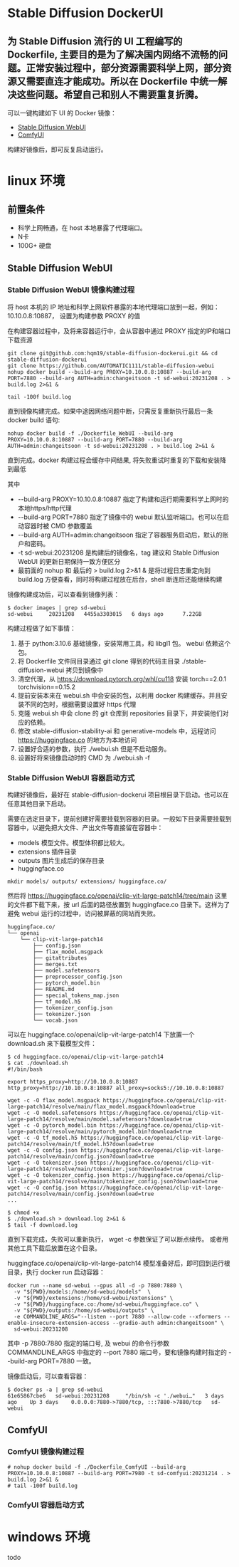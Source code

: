 Stable Diffusion DockerUI
=======

为 Stable Diffusion 流行的 UI 工程编写的 Dockerfile, 主要目的是为了解决国内网络不流畅的问题。正常安装过程中，部分资源需要科学上网，部分资源又需要直连才能成功。所以在 Dockerfile 中统一解决这些问题。希望自己和别人不需要重复折腾。
-----------

可以一键构建如下 UI 的 Docker 镜像：
* [Stable Diffusion WebUI](https://github.com/AUTOMATIC1111/stable-diffusion-webui)
* [ComfyUI](https://github.com/comfyanonymous/ComfyUI)

构建好镜像后，即可反复启动运行。

# linux 环境

## 前置条件

* 科学上网畅通，在 host 本地暴露了代理端口。
* N卡
* 100G+ 硬盘

## Stable Diffusion WebUI

### Stable Diffusion WebUI 镜像构建过程

将 host 本机的 IP 地址和科学上网软件暴露的本地代理端口放到一起，例如：10.10.0.8:10887， 设置为构建参数 PROXY 的值

在构建容器过程中，及将来容器运行中，会从容器中通过 PROXY 指定的IP和端口下载资源

```
git clone git@github.com:hqm19/stable-diffusion-dockerui.git && cd stable-diffusion-dockerui
git clone https://github.com/AUTOMATIC1111/stable-diffusion-webui
nohup docker build --build-arg PROXY=10.10.0.8:10887 --build-arg PORT=7880 --build-arg AUTH=admin:changeitsoon -t sd-webui:20231208 . > build.log 2>&1 &

tail -100f build.log
```

直到镜像构建完成。如果中途因网络问题中断，只需反复重新执行最后一条 docker build 语句:
```
nohup docker build -f ./Dockerfile_WebUI --build-arg PROXY=10.10.0.8:10887 --build-arg PORT=7880 --build-arg AUTH=admin:changeitsoon -t sd-webui:20231208 . > build.log 2>&1 &
```

直到完成。docker 构建过程会缓存中间结果, 将失败重试时重复的下载和安装降到最低

其中
* --build-arg PROXY=10.10.0.8:10887 指定了构建和运行期需要科学上网时的本地https/http代理
* --build-arg PORT=7880 指定了镜像中的 webui 默认监听端口。也可以在启动容器时被 CMD 参数覆盖
* --build-arg AUTH=admin:changeitsoon 指定了容器服务启动后，默认的账户和密码。
* -t sd-webui:20231208 是构建后的镜像名，tag 建议和 Stable Diffusion WebUI 的更新日期保持一致方便区分
* 最前面的 nohup 和 最后的 > build.log 2>&1 & 是将过程日志重定向到 build.log 方便查看，同时将构建过程放在后台，shell 断连后还能继续构建

镜像构建成功后，可以查看到镜像列表：

```
$ docker images | grep sd-webui
sd-webui     20231208   4455a3303015   6 days ago      7.22GB
```

构建过程做了如下事情：
1. 基于 python:3.10.6 基础镜像，安装常用工具，和 libgl1 包。 webui 依赖这个包。
2. 将 Dockerfile 文件同目录通过 git clone 得到的代码主目录 ./stable-diffusion-webui 拷贝到镜像中
3. 清空代理，从 https://download.pytorch.org/whl/cu118 安装 torch==2.0.1 torchvision==0.15.2
4. 提前安装本来在 webui.sh 中会安装的包，以利用 docker 构建缓存。并且安装不同的包时，根据需要设置好 https 代理
5. 克隆 webui.sh 中会 clone 的 git 仓库到 repositories 目录下，并安装他们对应的依赖。
6. 修改 stable-diffusion-stability-ai 和 generative-models 中，远程访问 https://huggingface.co 的地方为本地访问
7. 设置好合适的参数，执行 ./webui.sh 但是不启动服务。
8. 设置好将来镜像启动时的 CMD 为 ./webui.sh -f

### Stable Diffusion WebUI 容器启动方式

构建好镜像后，最好在 stable-diffusion-dockerui 项目根目录下启动。也可以在任意其他目录下启动。

需要在选定目录下，提前创建好需要挂载到容器的目录。一般如下目录需要挂载到容器中，以避免把大文件、产出文件等直接留在容器中：
* models 模型文件。模型体积都比较大。
* extensions 插件目录
* outputs 图片生成后的保存目录
* huggingface.co 


```
mkdir models/ outputs/ extensions/ huggingface.co/
```

然后将 https://huggingface.co/openai/clip-vit-large-patch14/tree/main 这里的文件都下载下来，按 url 后面的路径放置到 huggingface.co 目录下。这样为了避免 webui 运行的过程中，访问被屏蔽的网站而失败。

```
huggingface.co/
└── openai
    └── clip-vit-large-patch14
        ├── config.json
        ├── flax_model.msgpack
        ├── gitattributes
        ├── merges.txt
        ├── model.safetensors
        ├── preprocessor_config.json
        ├── pytorch_model.bin
        ├── README.md
        ├── special_tokens_map.json
        ├── tf_model.h5
        ├── tokenizer_config.json
        ├── tokenizer.json
        └── vocab.json
```

可以在 huggingface.co/openai/clip-vit-large-patch14 下放置一个 download.sh 来下载模型文件：

```
$ cd huggingface.co/openai/clip-vit-large-patch14
$ cat ./download.sh
#!/bin/bash

export https_proxy=http://10.10.0.8:10887 http_proxy=http://10.10.0.8:10887 all_proxy=socks5://10.10.0.8:10887

wget -c -O flax_model.msgpack https://huggingface.co/openai/clip-vit-large-patch14/resolve/main/flax_model.msgpack?download=true
wget -c -O model.safetensors https://huggingface.co/openai/clip-vit-large-patch14/resolve/main/model.safetensors?download=true
wget -c -O pytorch_model.bin https://huggingface.co/openai/clip-vit-large-patch14/resolve/main/pytorch_model.bin?download=true
wget -c -O tf_model.h5 https://huggingface.co/openai/clip-vit-large-patch14/resolve/main/tf_model.h5?download=true
wget -c -O config.json https://huggingface.co/openai/clip-vit-large-patch14/resolve/main/config.json?download=true
wget -c -O tokenizer.json https://huggingface.co/openai/clip-vit-large-patch14/resolve/main/tokenizer.json?download=true
wget -c -O tokenizer_config.json https://huggingface.co/openai/clip-vit-large-patch14/resolve/main/tokenizer_config.json?download=true
wget -c -O config.json https://huggingface.co/openai/clip-vit-large-patch14/resolve/main/config.json?download=true
...

$ chmod +x 
$ ./download.sh > download.log 2>&1 &
$ tail -f download.log
```
直到下载完成，失败可以重新执行， wget -c 参数保证了可以断点续传。 或者用其他工具下载后放置在这个目录。

huggingface.co/openai/clip-vit-large-patch14 模型准备好后，即可回到运行根目录，执行 docker run 启动容器：

```
docker run --name sd-webui --gpus all -d -p 7880:7880 \
  -v "${PWD}/models:/home/sd-webui/models"  \
  -v "${PWD}/extensions:/home/sd-webui/extensions" \
  -v "${PWD}/huggingface.co:/home/sd-webui/huggingface.co" \
  -v "${PWD}/outputs:/home/sd-webui/outputs" \
  -e COMMANDLINE_ARGS="--listen --port 7880 --allow-code --xformers --enable-insecure-extension-access --gradio-auth admin:changeitsoon" \
  sd-webui:20231208
```

其中 -p 7880:7880 指定的端口号, 及 webui 的命令行参数 COMMANDLINE_ARGS 中指定的 --port 7880 端口号，要和镜像构建时指定的 --build-arg PORT=7880 一致。

镜像启动后，可以查看容器：

```
$ docker ps -a | grep sd-webui
61e65867cbe6   sd-webui:20231208     "/bin/sh -c './webui…"   3 days ago    Up 3 days    0.0.0.0:7880->7880/tcp, :::7880->7880/tcp   sd-webui
```

## ComfyUI

### ComfyUI 镜像构建过程

```
# nohup docker build -f ./Dockerfile_ComfyUI --build-arg PROXY=10.10.0.8:10887 --build-arg PORT=7980 -t sd-comfyui:20231214 . > build.log 2>&1 &
# tail -100f build.log
```

### ComfyUI 容器启动方式

# windows 环境

todo